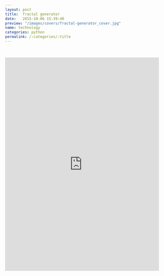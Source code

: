 ```yaml
---
layout: post
title:  fractal generator
date:   2015-10-06 15:39:40
preview: "/images/covers/fractal-generator_cover.jpg"
name: technology
categories: python
permalink: /:categories/:title
---
```


<p>&nbsp;</p>
<iframe frameborder="0" width="100%" height="700px" src="https://replit.com/@Philolog/Fractal-Generator?embed=true"></iframe>
<p>&nbsp;</p>

